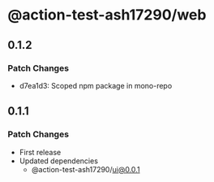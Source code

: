 # @action-test-ash17290/web

## 0.1.2

### Patch Changes

- d7ea1d3: Scoped npm package in mono-repo

## 0.1.1

### Patch Changes

- First release
- Updated dependencies
  - @action-test-ash17290/ui@0.0.1
